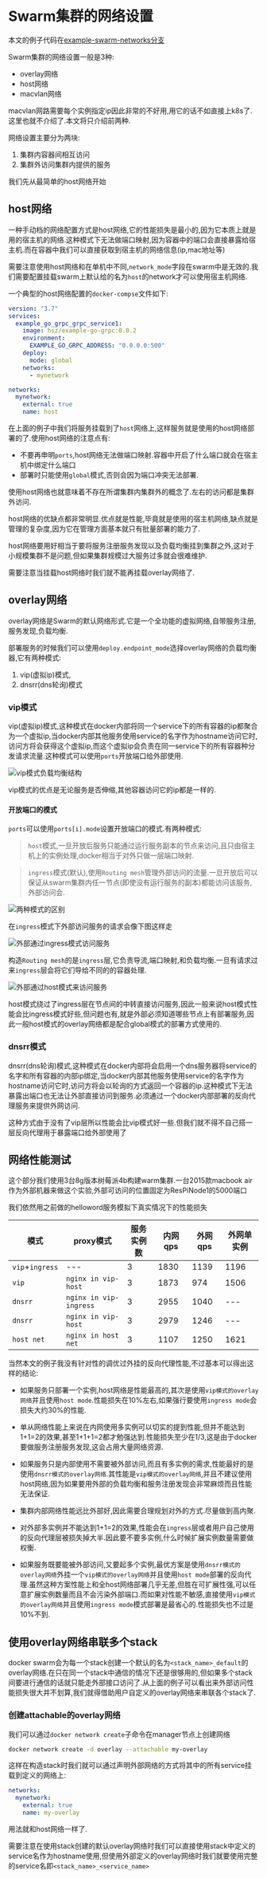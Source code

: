 # Swarm集群的网络设置

本文的例子代码在[example-swarm-networks分支](https://github.com/hsz1273327/TutorialForDocker/tree/example-swarm-networks)

Swarm集群的网络设置一般是3种:

+ overlay网络
+ host网络
+ macvlan网络

macvlan网路需要每个实例指定ip因此非常的不好用,用它的话不如直接上k8s了.这里也就不介绍了.本文将只介绍前两种.

网络设置主要分为两块:

1. 集群内容器间相互访问
2. 集群外访问集群内提供的服务

我们先从最简单的host网络开始

## host网络

一种手动档的网络配置方式是host网络,它的性能损失是最小的,因为它本质上就是用的宿主机的网络.这种模式下无法做端口映射,因为容器中的端口会直接暴露给宿主机.而在容器中我们可以直接获取到宿主机的网络信息(ip,mac地址等)

需要注意使用host网络和在单机中不同,`network_mode`字段在swarm中是无效的.我们需要配置挂载swarm上默认给的名为`host`的network才可以使用宿主机网络.

一个典型的host网络配置的`docker-compse`文件如下:

```yml
version: "3.7"
services:
  example_go_grpc_grpc_service1:
    image: hsz/example-go-grpc:0.0.2
    environment:
      EXAMPLE_GO_GRPC_ADDRESS: "0.0.0.0:500"
    deploy:
      mode: global
    networks:
      - mynetwork

networks:
  mynetwork:
    external: true
    name: host
```

在上面的例子中我们将服务挂载到了`host`网络上,这样服务就是使用的host网络部署的了.使用host网络的注意点有:

+ 不要再申明`ports`,host网络无法做端口映射.容器中开启了什么端口就会在宿主机中绑定什么端口
+ 部署时只能使用`global`模式,否则会因为端口冲突无法部署.

使用host网络也就意味着不存在所谓集群内集群外的概念了.左右的访问都是集群外访问.

host网络的优缺点都非常明显.优点就是性能,毕竟就是使用的宿主机网络,缺点就是管理的复杂度,因为它在管理方面基本就只有批量部署的能力了.

host网络要用好相当于要将服务注册服务发现以及负载均衡挂到集群之外,这对于小规模集群不是问题,但如果集群规模过大服务过多就会很难维护.

需要注意当挂载host网络时我们就不能再挂载overlay网络了.

## overlay网络

overlay网络是Swarm的默认网络形式.它是一个全功能的虚拟网络,自带服务注册,服务发现,负载均衡.

部署服务的时候我们可以使用`deploy.endpoint_mode`选择overlay网络的负载均衡器,它有两种模式:

1. vip(虚拟ip)模式,
2. dnsrr(dns轮询)模式

### vip模式

vip(虚拟ip)模式,这种模式在docker内部将同一个service下的所有容器的ip都聚合为一个虚拟ip,当docker内部其他服务使用service的名字作为hostname访问它时,访问方将会获得这个虚拟ip,而这个虚拟ip会负责在同一service下的所有容器种分发请求流量.这种模式可以使用`ports`开放端口给外部使用.

![vip模式负载均衡结构](../IMGS/vip.webp)

vip模式的优点是无论服务是否伸缩,其他容器访问它的ip都是一样的.

#### 开放端口的模式

`ports`可以使用`ports[i].mode`设置开放端口的模式.有两种模式:

> `host`模式,一旦开放后服务只能通过运行服务副本的节点来访问,且只由宿主机上的实例处理,docker相当于对外只做一层端口映射.

> `ingress`模式(默认),使用`Routing mesh`管理外部访问的流量.一旦开放后可以保证从swarm集群内任一节点(即使没有运行服务的副本)都能访问该服务,外部访问会.

![两种模式的区别](../IMGS/ingress_vs_host.gif)

在`ingress`模式下外部访问服务的请求会像下图这样走

![外部通过ingress模式访问服务](../IMGS/ingress.gif)

构造`Routing mesh`的是`ingress`层,它负责导流,端口映射,和负载均衡.一旦有请求过来`ingress`层会将它们导给不同的的容器处理.

![外部通过host模式来访问服务](../IMGS/ingress_lb.gif)

host模式绕过了ingress层在节点间的中转直接访问服务,因此一般来说host模式性能会比ingress模式好些,但问题也有,就是外部必须知道哪些节点上有部署服务,因此一般host模式的overlay网络都是配合global模式的部署方式使用的.

### dnsrr模式

dnsrr(dns轮询)模式,这种模式在docker内部将会启用一个dns服务器将service的名字和所有容器的内部ip绑定,当docker内部其他服务使用service的名字作为hostname访问它时,访问方将会以轮询的方式返回一个容器的ip.这种模式下无法暴露出端口也无法让外部直接访问到服务.必须通过一个docker内部部署的反向代理服务来提供外网访问.

这种方式由于没有了vip层所以性能会比vip模式好一些.但我们就不得不自己搭一层反向代理用于暴露端口给外部使用了

## 网络性能测试

这个部分我们使用3台8g版本树莓派4b构建warm集群.一台2015款macbook air作为外部机器来做这个实验,外部可访问的位置固定为ResPiNode1的5000端口

我们依然用之前做的helloword服务模拟下真实情况下的性能损失

| 模式            | proxy模式              | 服务实例数 | 内网 qps | 外网qps | 外网单实例 |
| --------------- | ---------------------- | ---------- | -------- | ------- | ---------- |
| `vip`+`ingress` | ---                    | 3          | 1830     | 1139    | 1196       |
| `vip`           | `nginx in vip-host`    | 3          | 1873     | 974     | 1506       |
| `dnsrr`         | `nginx in vip-ingress` | 3          | 2955     | 1040    | ---        |
| `dnsrr`         | `nginx in vip-host`    | 3          | 2979     | 1246    | ---        |
| `host net`      | `nginx in host net`    | 3          | 1107     | 1250    | 1621       |

当然本文的例子我没有针对性的调优过外挂的反向代理性能,不过基本可以得出这样的结论:

+ 如果服务只部署一个实例,host网络是性能最高的,其次是使用`vip模式的overlay网络`并且使用`host mode`.性能损失在10%左右,如果强行要使用`ingress mode`会损失大约30%的性能.

+ 单从网络性能上来说在内网使用多实例可以切实的提到性能,但并不能达到1+1=2的效果,甚至1+1+1=2都才勉强达到.性能损失至少在1/3,这是由于docker要做服务注册服务发现,这会占用大量网络资源.

+ 如果服务只是内部使用不需要被外部访问,而且有多实例的需求,性能最好的是使用`dnsrr模式的overlay网络`.其性能是`vip模式的overlay网络`,并且不建议使用host网络,因为如果要用外部的负载均衡和服务注册发现会非常麻烦而且性能无法保证.

+ 集群内部网络性能远比外部好,因此需要合理规划对外的方式.尽量做到高内聚.

+ 对外部多实例并不能达到1+1=2的效果,性能会在`ingress`层或者用户自己使用的反向代理层被损失掉大半.因此要不要多实例,什么时候扩展实例数量需要做权衡.

+ 如果服务既要能被外部访问,又要起多个实例,最优方案是使用`dnsrr模式的overlay网络`外挂一个`vip模式的overlay网络`并且使用`host mode`部署的反向代理.虽然这种方案性能上和全host网络部署几乎无差,但胜在可扩展性强,可以任意扩展实例数量而且不会污染外部端口.而如果对性能不敏感,直接使用`vip模式的overlay网络`并且使用`ingress mode`模式部署是最省心的.性能损失也不过是10%不到.

## 使用overlay网络串联多个stack

docker swarm会为每一个stack创建一个默认的名为`<stack_name>_default`的overlay网络.在只在同一个stack中通信的情况下还是很够用的,但如果多个stack间要进行通信的话就只能走外部接口访问了.从上面的例子可以看出来外部访问性能损失很大并不划算,我们就得借助用户自定义的overlay网络来串联各个stack了.

### 创建attachable的overlay网络

我们可以通过`docker network create`子命令在manager节点上创建网络

```bash
docker network create -d overlay --attachable my-overlay
```

这样在构造stack时我们就可以通过声明外部网络的方式将其中的所有service挂载到定义的网络上:

```yaml
networks:
  mynetwork:
    external: true
    name: my-overlay
```

用法就和host网络一样了.

需要注意在使用stack创建的默认overlay网络时我们可以直接使用stack中定义的service名作为hostname使用,但使用外部定义的overlay网络时我们就要使用完整的service名即`<stack_name>_<service_name>`
